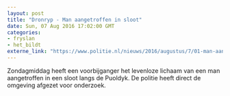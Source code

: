 ```yaml
---
layout: post
title: "Dronryp - Man aangetroffen in sloot"
date: Sun, 07 Aug 2016 17:02:00 GMT
categories: 
- fryslan 
- het_bildt 
externe_link: "https://www.politie.nl/nieuws/2016/augustus/7/01-man-aangetroffen-in-sloot.html"
---
```


Zondagmiddag heeft een voorbijganger het levenloze lichaam van een man aangetroffen in een sloot langs de Puoldyk. De politie heeft direct de omgeving afgezet voor onderzoek.

